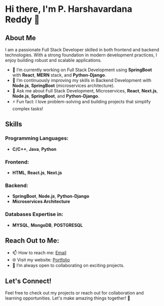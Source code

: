 # Hi there, I'm P. Harshavardana Reddy 👋

## About Me
I am a passionate Full Stack Developer skilled in both frontend and backend technologies. With a strong foundation in modern development practices, I enjoy building robust and scalable applications. 

- 🔭 I’m currently working on Full Stack Development using **SpringBoot** with **React**, **MERN** stack, and **Python-Django**.
- 🌱 I’m continuously improving my skills in Backend Development with **Node.js**, **SpringBoot** (microservices architecture).
- 💬 Ask me about Full Stack Development, Microservices, **React**, **Next.js**, **Node.js**, **SpringBoot**, and **Python-Django**.
- ⚡ Fun fact: I love problem-solving and building projects that simplify complex tasks!

## Skills

### Programming Languages:
- **C/C++**, **Java**, **Python**


### Frontend:
- **HTML**, **React.js**, **Next.js**


### Backend:
- **SpringBoot**, **Node.js**, **Python-Django**
- **Microservices Architecture**

### Databases Expertise in:
- **MYSQL**, **MongoDB**, **POSTGRESQL**

## Reach Out to Me:
- 📫 How to reach me: [Email](mailto:pattiputtoor20050320@gmail.com.com)
- 🌐 Visit my website: [Portfolio](https://harshavardana-reddy.github.io/MyPortFolio/)
- 🤝 I’m always open to collaborating on exciting projects.

## Let's Connect!
Feel free to check out my projects or reach out for collaboration and learning opportunities. Let's make amazing things together! 🚀
